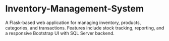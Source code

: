 # Inventory-Management-System
A Flask-based web application for managing inventory, products, categories, and transactions. Features include stock tracking, reporting, and a responsive Bootstrap UI with SQL Server backend.
